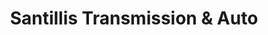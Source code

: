 ---
title: "Santillis Transmission & Auto"
url: /glenside/santillis-transmission-and-auto/
shop: car repair
---